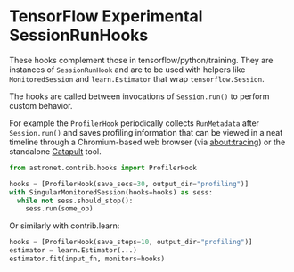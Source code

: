 # TensorFlow Experimental SessionRunHooks

These hooks complement those in tensorflow/python/training. They are instances
of `SessionRunHook` and are to be used with helpers like `MonitoredSession`
and `learn.Estimator` that wrap `tensorflow.Session`.

The hooks are called between invocations of `Session.run()` to perform custom
behavior.

For example the `ProfilerHook` periodically collects `RunMetadata` after
`Session.run()` and saves profiling information that can be viewed in a
neat timeline through a Chromium-based web browser (via
[about:tracing](chrome://tracing)) or the standalone [Catapult](https://github.com/catapult-project/catapult/blob/master/tracing/README.md) tool.

```python
from astronet.contrib.hooks import ProfilerHook

hooks = [ProfilerHook(save_secs=30, output_dir="profiling")]
with SingularMonitoredSession(hooks=hooks) as sess:
  while not sess.should_stop():
    sess.run(some_op)
```

Or similarly with contrib.learn:

```python
hooks = [ProfilerHook(save_steps=10, output_dir="profiling")]
estimator = learn.Estimator(...)
estimator.fit(input_fn, monitors=hooks)
```
